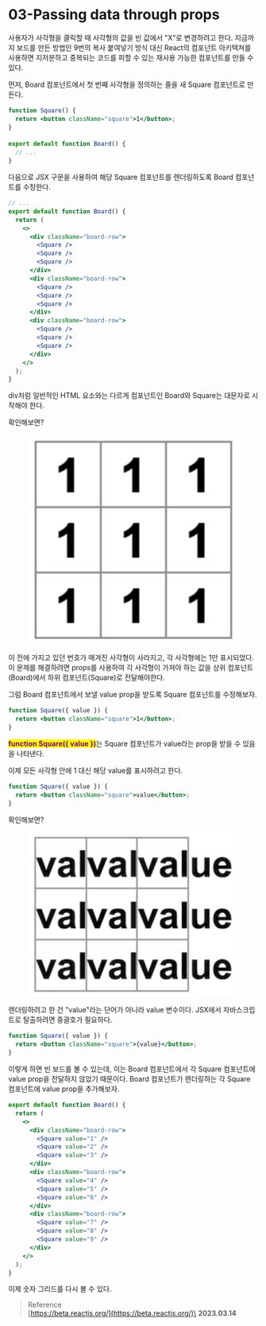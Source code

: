 # 03-Passing data through props

사용자가 사각형을 클릭할 때 사각형의 값을 빈 값에서 "X"로 변경하려고 한다. 지금까지 보드를 만든 방법인 9번의 복사 붙여넣기 방식 대신 React의 컴포넌트 아키텍쳐를 사용하면 지저분하고 중복되는 코드를 피할 수 있는 재사용 가능한 컴포넌트를 만들 수 있다.

먼저, Board 컴포넌트에서 첫 번째 사각형을 정의하는 줄을 새 Square 컴포넌트로 만든다.

```jsx
function Square() {
  return <button className="square">1</button>;
}

export default function Board() {
  // ...
}
```

다음으로 JSX 구문을 사용하여 해당 Square 컴포넌트를 렌더링하도록 Board 컴포넌트를 수정한다.

```jsx
// ...
export default function Board() {
  return (
    <>
      <div className="board-row">
        <Square />
        <Square />
        <Square />
      </div>
      <div className="board-row">
        <Square />
        <Square />
        <Square />
      </div>
      <div className="board-row">
        <Square />
        <Square />
        <Square />
      </div>
    </>
  );
}
```

div처럼 일반적인 HTML 요소와는 다르게 컴포넌트인 Board와 Square는 대문자로 시작해야 한다.

확인해보면?

<figure><img src="../../.gitbook/assets/image.png" alt=""><figcaption></figcaption></figure>

이 전에 가지고 있던 번호가 매겨진 사각형이 사라지고, 각 사각형에는 1만 표시되었다. 이 문제를 해결하려면 props를 사용하여 각 사각형이 가져야 하는 값을 상위 컴포넌트(Board)에서 하위 컴포넌트(Square)로 전달해야한다.

그럼 Board 컴포넌트에서 보낼 value prop을 받도록 Square 컴포넌트를 수정해보자.

```jsx
function Square({ value }) {
  return <button className="square">1</button>;
}
```

<mark style="color:purple;">**function Square({ value })**</mark>는 Square 컴포넌트가 value라는 prop을 받을 수 있음을 나타낸다.

이제 모든 사각형 안에 1 대신 해당 value를 표시하려고 한다.

```jsx
function Square({ value }) {
  return <button className="square">value</button>;
}
```

확인해보면?

<figure><img src="../../.gitbook/assets/image (5).png" alt=""><figcaption></figcaption></figure>

렌더링하려고 한 건 "value"라는 단어가 아니라 value 변수이다. JSX에서 자바스크립트로 탈출하려면 중괄호가 필요하다.

```jsx
function Square({ value }) {
  return <button className="square">{value}</button>;
}
```

이렇게 하면 빈 보드를 볼 수 있는데, 이는 Board 컴포넌트에서 각 Square 컴포넌트에 value prop을 전달하지 않았기 때문이다. Board 컴포넌트가 렌더링하는 각 Square 컴포넌트에 value prop을 추가해보자.

```jsx
export default function Board() {
  return (
    <>
      <div className="board-row">
        <Square value="1" />
        <Square value="2" />
        <Square value="3" />
      </div>
      <div className="board-row">
        <Square value="4" />
        <Square value="5" />
        <Square value="6" />
      </div>
      <div className="board-row">
        <Square value="7" />
        <Square value="8" />
        <Square value="9" />
      </div>
    </>
  );
}
```

이제 숫자 그리드를 다시 볼 수 있다.

> Reference\
> [https://beta.reactjs.org/](https://beta.reactjs.org/)\
> **2023.03.14**
